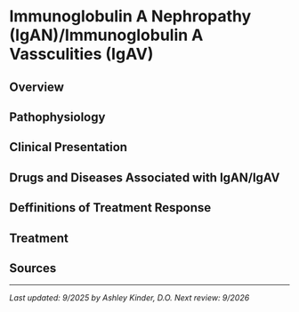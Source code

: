 # **Immunoglobulin A Nephropathy (IgAN)/Immunoglobulin A Vassculities (IgAV)**
## **Overview**
## **Pathophysiology**
## **Clinical Presentation**
## **Drugs and Diseases Associated with IgAN/IgAV**
## **Deffinitions of Treatment Response**
## **Treatment**
## **Sources**
---
*Last updated: 9/2025 by Ashley Kinder, D.O.*
*Next review: 9/2026*

